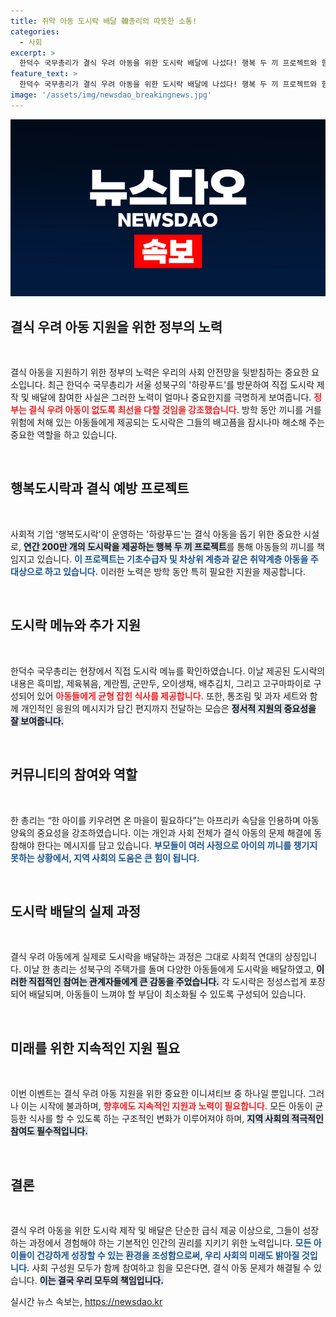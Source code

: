 ```yaml
---
title: 취약 아동 도시락 배달 韓총리의 따뜻한 소통!
categories:
  - 사회
excerpt: >
  한덕수 국무총리가 결식 우려 아동을 위한 도시락 배달에 나섰다! 행복 두 끼 프로젝트와 함께 방학 중 끼니를 챙기는 멋진 활동으로, 정부의 아동 복지 의지를 드러냈다. 이 특별한 배달에 담긴 따뜻한 마음을 만나보세요!
feature_text: >
  한덕수 국무총리가 결식 우려 아동을 위한 도시락 배달에 나섰다! 행복 두 끼 프로젝트와 함께 방학 중 끼니를 챙기는 멋진 활동으로, 정부의 아동 복지 의지를 드러냈다. 이 특별한 배달에 담긴 따뜻한 마음을 만나보세요!
image: '/assets/img/newsdao_breakingnews.jpg'
---
```


<p><img src="/assets/img/newsdao_breakingnews.jpg" alt="cryptoinkorea 속보" /></p>

<h2 data-ke-size="size26">결식 우려 아동 지원을 위한 정부의 노력</h2>

<p data-ke-size="size16">&nbsp;</p>

<p>결식 아동을 지원하기 위한 정부의 노력은 우리의 사회 안전망을 뒷받침하는 중요한 요소입니다. 최근 한덕수 국무총리가 서울 성북구의 '하랑푸드'를 방문하여 직접 도시락 제작 및 배달에 참여한 사실은 그러한 노력이 얼마나 중요한지를 극명하게 보여줍니다. <b><span style="color: #ee2323;">정부는 결식 우려 아동이 없도록 최선을 다할 것임을 강조했습니다.</span></b> 방학 동안 끼니를 거를 위험에 처해 있는 아동들에게 제공되는 도시락은 그들의 배고픔을 잠시나마 해소해 주는 중요한 역할을 하고 있습니다.</p>

<p data-ke-size="size16">&nbsp;</p>

<h2 data-ke-size="size26">행복도시락과 결식 예방 프로젝트</h2>

<p data-ke-size="size16">&nbsp;</p>

<p>사회적 기업 '행복도시락'이 운영하는 '하랑푸드'는 결식 아동을 돕기 위한 중요한 시설로, <b><span style="background-color: #21538527;">연간 200만 개의 도시락을 제공하는 행복 두 끼 프로젝트</span></b>를 통해 아동들의 끼니를 책임지고 있습니다. <b><span style="color: #1a5490;">이 프로젝트는 기초수급자 및 차상위 계층과 같은 취약계층 아동을 주 대상으로 하고 있습니다.</span></b> 이러한 노력은 방학 동안 특히 필요한 지원을 제공합니다.</p>

<p data-ke-size="size16">&nbsp;</p>

<h2 data-ke-size="size26">도시락 메뉴와 추가 지원</h2>

<p data-ke-size="size16">&nbsp;</p>

<p>한덕수 국무총리는 현장에서 직접 도시락 메뉴를 확인하였습니다. 이날 제공된 도시락의 내용은 흑미밥, 제육볶음, 계란찜, 군만두, 오이생채, 배추김치, 그리고 고구마파이로 구성되어 있어 <b><span style="color: #ee2323;">아동들에게 균형 잡힌 식사를 제공합니다.</span></b> 또한, 통조림 및 과자 세트와 함께 개인적인 응원의 메시지가 담긴 편지까지 전달하는 모습은 <b><span style="background-color: #21538527;">정서적 지원의 중요성을 잘 보여줍니다.</span></b> </p>

<p data-ke-size="size16">&nbsp;</p>

<h2 data-ke-size="size26">커뮤니티의 참여와 역할</h2>

<p data-ke-size="size16">&nbsp;</p>

<p>한 총리는 “한 아이를 키우려면 온 마을이 필요하다”는 아프리카 속담을 인용하며 아동 양육의 중요성을 강조하였습니다. 이는 개인과 사회 전체가 결식 아동의 문제 해결에 동참해야 한다는 메시지를 담고 있습니다. <b><span style="color: #1a5490;">부모들이 여러 사정으로 아이의 끼니를 챙기지 못하는 상황에서, 지역 사회의 도움은 큰 힘이 됩니다.</span></b></p>

<p data-ke-size="size16">&nbsp;</p>

<h2 data-ke-size="size26">도시락 배달의 실제 과정</h2>

<p data-ke-size="size16">&nbsp;</p>

<p>결식 우려 아동에게 실제로 도시락을 배달하는 과정은 그대로 사회적 연대의 상징입니다. 이날 한 총리는 성북구의 주택가를 돌며 다양한 아동들에게 도시락을 배달하였고, <b><span style="background-color: #21538527;">이러한 직접적인 참여는 관계자들에게 큰 감동을 주었습니다.</span></b> 각 도시락은 정성스럽게 포장되어 배달되며, 아동들이 느껴야 할 부담이 최소화될 수 있도록 구성되어 있습니다.</p>

<p data-ke-size="size16">&nbsp;</p>

<h2 data-ke-size="size26">미래를 위한 지속적인 지원 필요</h2>

<p data-ke-size="size16">&nbsp;</p>

<p>이번 이벤트는 결식 우려 아동 지원을 위한 중요한 이니셔티브 중 하나일 뿐입니다. 그러나 이는 시작에 불과하며, <b><span style="color: #ee2323;">향후에도 지속적인 지원과 노력이 필요합니다.</span></b> 모든 아동이 균등한 식사를 할 수 있도록 하는 구조적인 변화가 이루어져야 하며, <b><span style="background-color: #21538527;">지역 사회의 적극적인 참여도 필수적입니다.</span></b></p>

<p data-ke-size="size16">&nbsp;</p>

<h2 data-ke-size="size26">결론</h2>

<p data-ke-size="size16">&nbsp;</p>

<p>결식 우려 아동을 위한 도시락 제작 및 배달은 단순한 급식 제공 이상으로, 그들이 성장하는 과정에서 경험해야 하는 기본적인 인간의 권리를 지키기 위한 노력입니다. <b><span style="color: #1a5490;">모든 아이들이 건강하게 성장할 수 있는 환경을 조성함으로써, 우리 사회의 미래도 밝아질 것입니다.</span></b> 사회 구성원 모두가 함께 참여하고 힘을 모은다면, 결식 아동 문제가 해결될 수 있습니다. <b><span style="background-color: #21538527;">이는 결국 우리 모두의 책임입니다.</span></b></p>
실시간 뉴스 속보는, <a href="https://newsdao.kr" rel="dofollow">https://newsdao.kr</a>


